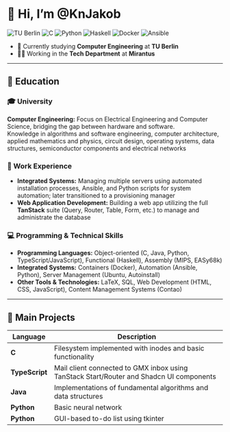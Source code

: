 # 👋 Hi, I’m @KnJakob
![TU Berlin](https://img.shields.io/badge/TU_Berlin-red?logo=bookstack&logoColor=white)
![C](https://img.shields.io/badge/C-%2300599C.svg?logo=c&logoColor=white)
![Python](https://img.shields.io/badge/Python-3670A0?logo=python&logoColor=ffdd54)
![Haskell](https://img.shields.io/badge/Haskell-5e5086?logo=haskell&logoColor=white)
![Docker](https://img.shields.io/badge/Docker-%230db7ed.svg?logo=docker&logoColor=white)
![Ansible](https://img.shields.io/badge/Ansible-%231A1918.svg?logo=ansible&logoColor=white)


- 🌱 Currently studying **Computer Engineering** at **TU Berlin**  
- 🧑‍💼 Working in the **Tech Department** at **Mirantus**

---

## 🧠 Education

### 🎓 University
**Computer Engineering:** Focus on Electrical Engineering and Computer Science, bridging the gap between hardware and software.  
Knowledge in algorithms and software engineering, computer architecture, applied mathematics and physics, circuit design, operating systems, data structures, semiconductor components and electrical networks


### 💼 Work Experience
- **Integrated Systems:** Managing multiple servers using automated installation processes, Ansible, and Python scripts for system automation; later transitioned to a provisioning manager
- **Web Application Development:** Building a web app utilizing the full **TanStack** suite (Query, Router, Table, Form, etc.) to manage and administrate the database


### 💻 Programming & Technical Skills
- **Programming Languages:** Object-oriented (C, Java, Python, TypeScript/JavaScript), Functional (Haskell), Assembly (MIPS, EASy68k)  
- **Integrated Systems:** Containers (Docker), Automation (Ansible, Python), Server Management (Ubuntu, Autoinstall)  
- **Other Tools & Technologies:** LaTeX, SQL, Web Development (HTML, CSS, JavaScript), Content Management Systems (Contao)

---

## 🚀 Main Projects

| Language | Description |
|-----------|--------------|
| **C** | Filesystem implemented with inodes and basic functionality |
| **TypeScript** | Mail client connected to GMX inbox using TanStack Start/Router and Shadcn UI components |
| **Java** | Implementations of fundamental algorithms and data structures |
| **Python** | Basic neural network |
| **Python** | GUI-based to-do list using tkinter |

[//]: <> (---)

[//]: <> (⭐ *Thanks for visiting my profile! Feel free to explore my repositories or reach out if you’d like to collaborate.*)
